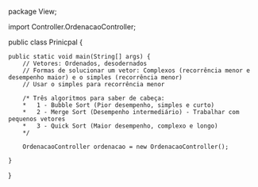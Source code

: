 package View;

import Controller.OrdenacaoController;

public class Prinicpal {

	public static void main(String[] args) {
		// Vetores: Ordenados, desodernados
	    // Formas de solucionar um vetor: Complexos (recorrência menor e desempenho maior) e o simples (recorrência menor)
	    // Usar o simples para recorrência menor

	    /* Três algoritmos para saber de cabeça:
	    *   1 - Bubble Sort (Pior desempenho, simples e curto)
	    *   2 - Merge Sort (Desempenho intermediário) - Trabalhar com pequenos vetores
	    *   3 - Quick Sort (Maior desempenho, complexo e longo)
	    */
		
		OrdenacaoController ordenacao = new OrdenacaoController();
		
	}

}
